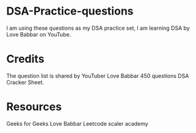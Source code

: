 # DSA-Practice-questions
I am using these questions as my DSA practice set, I am learning DSA by Love Babbar on YouTube.


# Credits
The question list is shared by YouTuber Love Babbar 450 questions DSA Cracker Sheet.

# Resources
Geeks for Geeks
Love Babbar
Leetcode
scaler academy



